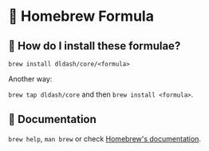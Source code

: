 # 🍺 Homebrew Formula

## 🧊 How do I install these formulae?

`brew install dldash/core/<formula>`

Another way:

`brew tap dldash/core` and then `brew install <formula>`.

## 💫 Documentation

`brew help`, `man brew` or check [Homebrew's documentation](https://docs.brew.sh).
